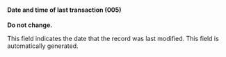 #### **Date and time of last transaction (005)**

**Do not change.**

This field indicates the date that the record was last modified. This field is automatically generated.